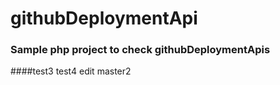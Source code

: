 # githubDeploymentApi
### Sample php project to check githubDeploymentApis



####test3
test4
edit master2
